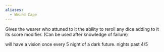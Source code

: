 ```yaml
---
aliases:
  - Weird Cape
---
```

Gives the wearer who attuned to it the ability to reroll any dice adding to it its score modifier. (Can be used after knowledge of failure)

will have a vision once every 5 night of a dark future.
nights past 4/5